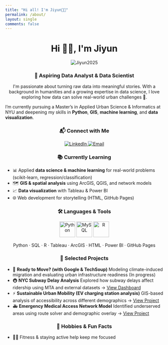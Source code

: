 ```yaml
---
title: "Hi all! I'm Jiyun👋🏻"
permalink: /about/
layout: single
comments: false
---
```



<h1 align="center">Hi 👋🏻, I'm Jiyun</h1>
<p align="center">

<p align="center">
  <img src="https://komarev.com/ghpvc/?username=Jiyun2025&label=Profile%20views&color=0e75b6&style=flat" alt="Jiyun2025" />
</p>

<h3 align="center">💼 Aspiring Data Analyst & Data Scientist</h3>

<p align="center">
  I'm passionate about turning raw data into meaningful stories.  
  With a background in humanities and a growing expertise in data science, I love exploring how data can solve real-world urban challenges 🌆.  
  
  I’m currently pursuing a Master’s in Applied Urban Science & Informatics at NYU and deepening my skills in <strong>Python</strong>, 
  <strong>GIS</strong>, <strong>machine learning</strong>, and <strong>data visualization</strong>.
</p>

<h3 align="center">📬 Connect with Me</h3>

<p align="center">
  <a href="https://linkedin.com/in/jiyun-c-b69968253/" target="_blank" rel="noreferrer">
    <img src="https://img.shields.io/badge/LinkedIn-0077B5?style=flat&logo=linkedin&logoColor=white" alt="LinkedIn"/>
  </a>
  <a href="mailto:jc12818@nyu.edu" target="_blank" rel="noreferrer">
    <img src="https://img.shields.io/badge/Gmail-D14836?style=flat&logo=gmail&logoColor=white" alt="Email"/>
  </a>
</p>

<h3 align="center">📚 Currently Learning</h3>

<ul>
  <li>📊 Applied <strong>data science & machine learning</strong> for real-world problems (scikit-learn, regression/classification)</li>
  <li>🗺️ <strong>GIS & spatial analysis</strong> using ArcGIS, QGIS, and network models</li>
  <li>📈 <strong>Data visualization</strong> with Tableau & Power BI</li>
  <li>🌐 Web development for storytelling (HTML, GitHub Pages)</li>
</ul>

<h3 align="center">🛠️ Languages & Tools</h3>
<p align="center">
  <img src="https://cdn.jsdelivr.net/gh/devicons/devicon/icons/python/python-original.svg" width="50" alt="Python" />
  <img src="https://cdn.jsdelivr.net/gh/devicons/devicon/icons/mysql/mysql-original.svg" width="50" alt="MySQL" />
  <img src="https://cdn.jsdelivr.net/gh/devicons/devicon/icons/r/r-original.svg" width="50" alt="R" />
</p>
<p align="center">
  Python · SQL · R · Tableau · ArcGIS · HTML · Power BI · GitHub Pages
</p>

<h3 align="center">🧪 Selected Projects</h3>

<ul>
  <li>
    📍 <strong>Ready to Move? (with Google & TechSoup)</strong>  
    Modeling climate-induced migration and evaluating urban infrastructure readiness (In progress)
  </li>
  <li>
    🚇 <strong>NYC Subway Delay Analysis</strong>  
    Explored how subway delays affect ridership using MTA and external datasets →  
    <a href="https://public.tableau.com/app/profile/jiyun.cho2025/viz/Team3_FinalProject_17343789312860/MainDashboard">View Dashboard</a>
  </li>
  <li>
    ⚡ <strong>Sustainable Urban Mobility (EV charging station analysis)</strong>  
    GIS-based analysis of accessibility across different demographics →  
    <a href="https://arcg.is/1Tyrb00">View Project</a>
  </li>
  <li>
    🚑 <strong>Emergency Medical Access Network Model</strong>  
    Identified underserved areas using route solver and demographic overlay →  
    <a href="https://arcg.is/1K4G1j">View Project</a>
  </li>
</ul>

<h3 align="center">🎯 Hobbies & Fun Facts</h3>
<ul>
  <li>🏃‍♀️ Fitness & staying active help keep me focused</li>
</ul>

